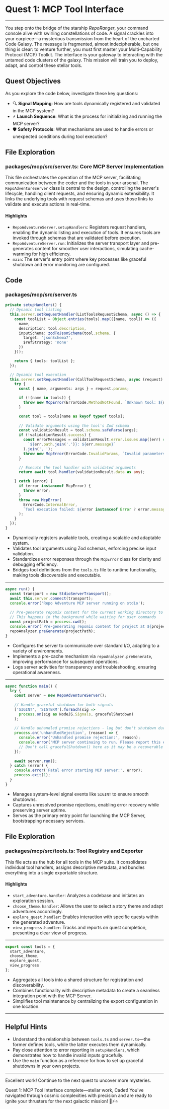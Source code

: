 # Quest 1: MCP Tool Interface
---
You step onto the bridge of the starship *RepoRanger*, your command console alive with swirling constellations of code. A signal crackles into your earpiece—a mysterious transmission from the heart of the uncharted Code Galaxy. The message is fragmented, almost indecipherable, but one thing is clear: to venture further, you must first master your Multi-Capability Protocol (MCP) Toolkit. The interface is your gateway to interacting with the untamed code clusters of the galaxy. This mission will train you to deploy, adapt, and control these stellar tools.

## Quest Objectives
As you explore the code below, investigate these key questions:
- 🔍 **Signal Mapping**: How are tools dynamically registered and validated in the MCP system?
- ⚡ **Launch Sequence**: What is the process for initializing and running the MCP server? 
- 🛡️ **Safety Protocols**: What mechanisms are used to handle errors or unexpected conditions during tool execution? 

## File Exploration
### packages/mcp/src/server.ts: Core MCP Server Implementation
This file orchestrates the operation of the MCP server, facilitating communication between the coder and the tools in your arsenal. The `RepoAdventureServer` class is central to the design, controlling the server's lifecycle, handling client requests, and ensuring dynamic extensibility. It links the underlying tools with request schemas and uses those links to validate and execute actions in real-time.

#### Highlights
- `RepoAdventureServer.setupHandlers`: Registers request handlers, enabling the dynamic listing and execution of tools. It ensures tools are invoked through schemas that are validated before execution.
- `RepoAdventureServer.run`: Initializes the server transport layer and pre-generates content for smoother user interactions, simulating cache-warming for high efficiency.
- `main`: The server's entry point where key processes like graceful shutdown and error monitoring are configured.

## Code
### packages/mcp/src/server.ts
```typescript
private setupHandlers() {
  // Dynamic tool listing
  this.server.setRequestHandler(ListToolsRequestSchema, async () => {
    const toolList = Object.entries(tools).map(([name, tool]) => ({
      name,
      description: tool.description,
      inputSchema: zodToJsonSchema(tool.schema, { 
        target: 'jsonSchema7',
        $refStrategy: 'none'
      })
    }));

    return { tools: toolList };
  });

  // Dynamic tool execution
  this.server.setRequestHandler(CallToolRequestSchema, async (request) => {
    try {
      const { name, arguments: args } = request.params;

      if (!(name in tools)) {
        throw new McpError(ErrorCode.MethodNotFound, `Unknown tool: ${name}`);
      }

      const tool = tools[name as keyof typeof tools];
      
      // Validate arguments using the tool's Zod schema
      const validationResult = tool.schema.safeParse(args);
      if (!validationResult.success) {
        const errorMessages = validationResult.error.issues.map((err) => 
          `${err.path.join('.')}: ${err.message}`
        ).join(', ');
        throw new McpError(ErrorCode.InvalidParams, `Invalid parameters: ${errorMessages}`);
      }

      // Execute the tool handler with validated arguments
      return await tool.handler(validationResult.data as any);

    } catch (error) {
      if (error instanceof McpError) {
        throw error;
      }
      throw new McpError(
        ErrorCode.InternalError,
        `Tool execution failed: ${error instanceof Error ? error.message : String(error)}`
      );
    }
  });
}
```
- Dynamically registers available tools, creating a scalable and adaptable system.
- Validates tool arguments using Zod schemas, enforcing precise input validation.
- Standardizes error responses through the `McpError` class for clarity and debugging efficiency.
- Bridges tool definitions from the `tools.ts` file to runtime functionality, making tools discoverable and executable.

---

```typescript
async run() {
  const transport = new StdioServerTransport();
  await this.server.connect(transport);
  console.error('Repo Adventure MCP server running on stdio');
  
  // Pre-generate repomix content for the current working directory to warm up the cache
  // This happens in the background while waiting for user commands
  const projectPath = process.cwd();
  console.error(`Pre-generating repomix content for project at ${projectPath}...`);
  repoAnalyzer.preGenerate(projectPath);
}
```
- Configures the server to communicate over standard I/O, adapting to a variety of environments.
- Implements a pre-cache mechanism via `repoAnalyzer.preGenerate`, improving performance for subsequent operations.
- Logs server activities for transparency and troubleshooting, ensuring operational awareness.

---

```typescript
async function main() {
  try {
    const server = new RepoAdventureServer();
    
    // Handle graceful shutdown for both signals
    ['SIGINT', 'SIGTERM'].forEach(sig => 
      process.on(sig as NodeJS.Signals, gracefulShutdown)
    );
    
    // Handle unhandled promise rejections - log but don't shutdown during normal operation
    process.on('unhandledRejection', (reason) => {
      console.error('Unhandled promise rejection:', reason);
      console.error('MCP server continuing to run. Please report this error.');
      // Don't call gracefulShutdown() here as it may be a recoverable error
    });
    
    await server.run();
  } catch (error) {
    console.error('Fatal error starting MCP server:', error);
    process.exit(1);
  }
}
```
- Manages system-level signal events like `SIGINT` to ensure smooth shutdowns.
- Captures unresolved promise rejections, enabling error recovery while preserving server uptime.
- Serves as the primary entry point for launching the MCP Server, bootstrapping necessary services.

## File Exploration
### packages/mcp/src/tools.ts: Tool Registry and Exporter
This file acts as the hub for all tools in the MCP suite. It consolidates individual tool handlers, assigns descriptive metadata, and bundles everything into a single exportable structure.

#### Highlights
- `start_adventure.handler`: Analyzes a codebase and initiates an exploration session.
- `choose_theme.handler`: Allows the user to select a story theme and adapt adventures accordingly.
- `explore_quest.handler`: Enables interaction with specific quests within the generated adventure.
- `view_progress.handler`: Tracks and reports on quest completion, presenting a clear view of progress.

---

```typescript
export const tools = {
  start_adventure,
  choose_theme,
  explore_quest,
  view_progress
};
```
- Aggregates all tools into a shared structure for registration and discoverability.
- Combines functionality with descriptive metadata to create a seamless integration point with the MCP Server.
- Simplifies tool maintenance by centralizing the export configuration in one location.

---

## Helpful Hints
- Understand the relationship between `tools.ts` and `server.ts`—the former defines tools, while the latter executes them dynamically.
- Pay close attention to error reporting in `setupHandlers`, which demonstrates how to handle invalid inputs gracefully.
- Use the `main` function as a reference for how to set up graceful shutdowns in your own projects.

---

Excellent work! Continue to the next quest to uncover more mysteries.

Quest 1: MCP Tool Interface complete—stellar work, Cadet! You've navigated through cosmic complexities with precision and are ready to ignite your thrusters for the next galactic mission! 🚀⚡⭐